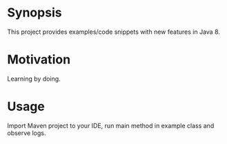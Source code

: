 # Synopsis

This project provides examples/code snippets with new features in Java 8.

# Motivation

Learning by doing.

# Usage

Import Maven project to your IDE, run main method in example class and observe logs.


